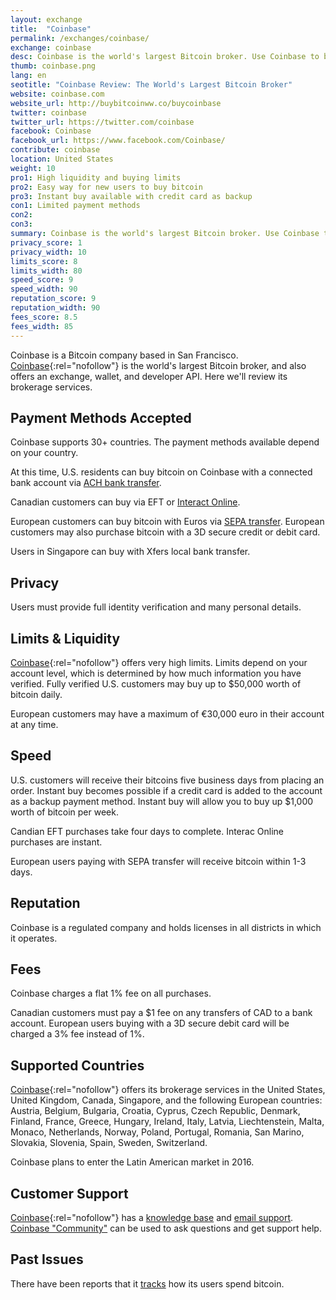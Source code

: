 ```yaml
---
layout: exchange
title:  "Coinbase"
permalink: /exchanges/coinbase/
exchange: coinbase
desc: Coinbase is the world's largest Bitcoin broker. Use Coinbase to buy bitcoin easily in over 30 supported countries. 
thumb: coinbase.png
lang: en
seotitle: "Coinbase Review: The World's Largest Bitcoin Broker"
website: coinbase.com
website_url: http://buybitcoinww.co/buycoinbase
twitter: coinbase
twitter_url: https://twitter.com/coinbase
facebook: Coinbase
facebook_url: https://www.facebook.com/Coinbase/
contribute: coinbase
location: United States
weight: 10
pro1: High liquidity and buying limits 
pro2: Easy way for new users to buy bitcoin
pro3: Instant buy available with credit card as backup
con1: Limited payment methods
con2: 
con3:
summary: Coinbase is the world's largest Bitcoin broker. Use Coinbase to buy bitcoin easily in over 30 supported countries. 
privacy_score: 1
privacy_width: 10
limits_score: 8
limits_width: 80
speed_score: 9
speed_width: 90
reputation_score: 9
reputation_width: 90
fees_score: 8.5
fees_width: 85
---
```

Coinbase is a Bitcoin company based in San Francisco. [Coinbase](http://buybitcoinww.co/buycoinbase){:rel="nofollow"} is the world's largest Bitcoin broker, and also offers an exchange, wallet, and developer API. Here we'll review its brokerage services. 

## Payment Methods Accepted
Coinbase supports 30+ countries. The payment methods available depend on your country. 

At this time, U.S. residents can buy bitcoin on Coinbase with a connected bank account via [ACH bank transfer](/en/buy-bitcoin-ach-bank-transfer-united-states/). 

Canadian customers can buy via EFT or [Interact Online](/en/buy-bitcoin-interac-online/).  

European customers can buy bitcoin with Euros via [SEPA transfer](/en/buy-bitcoin-sepa-transfer/). European customers may also purchase bitcoin with a 3D secure credit or debit card.  

Users in Singapore can buy with Xfers local bank transfer.

## Privacy
Users must provide full identity verification and many personal details. 

## Limits & Liquidity
[Coinbase](http://buybitcoinww.co/buycoinbase){:rel="nofollow"} offers very high limits. Limits depend on your account level, which is determined by how much information you have verified. Fully verified U.S. customers may buy up to $50,000 worth of bitcoin daily. 

European customers may have a maximum of €30,000 euro in their account at any time. 

## Speed
U.S. customers will receive their bitcoins five business days from placing an order. Instant buy becomes possible if a credit card is added to the account as a backup payment method. Instant buy will allow you to buy up $1,000 worth of bitcoin per week. 

Candian EFT purchases take four days to complete. Interac Online purchases are instant.

European users paying with SEPA transfer will receive bitcoin within 1-3 days. 

## Reputation
Coinbase is a regulated company and holds licenses in all districts in which it operates.  

## Fees
Coinbase charges a flat 1% fee on all purchases.

Canadian customers must pay a $1 fee on any transfers of CAD to a bank account. European users buying with a 3D secure debit card will be charged a 3% fee instead of 1%. 

## Supported Countries
[Coinbase](http://buybitcoinww.co/buycoinbase){:rel="nofollow"} offers its brokerage services in the United States, United Kingdom, Canada, Singapore, and the following European countries: Austria, Belgium, Bulgaria, Croatia, Cyprus, Czech Republic, Denmark, Finland, France, Greece, Hungary, Ireland, Italy, Latvia, Liechtenstein, Malta, Monaco, Netherlands, Norway, Poland, Portugal, Romania, San Marino, Slovakia, Slovenia, Spain, Sweden, Switzerland.

Coinbase plans to enter the Latin American market in 2016. 

## Customer Support
[Coinbase](http://buybitcoinww.co/buycoinbase){:rel="nofollow"} has a [knowledge base](https://support.coinbase.com/) and [email support](https://support.coinbase.com/customer/portal/emails/new). [Coinbase "Community"](https://community.coinbase.com/) can be used to ask questions and get support help. 

## Past Issues

There have been reports that it [tracks](http://cointelegraph.com/news/113207/coinbase-is-tracking-how-users-spend-their-bitcoins) how its users spend bitcoin.

